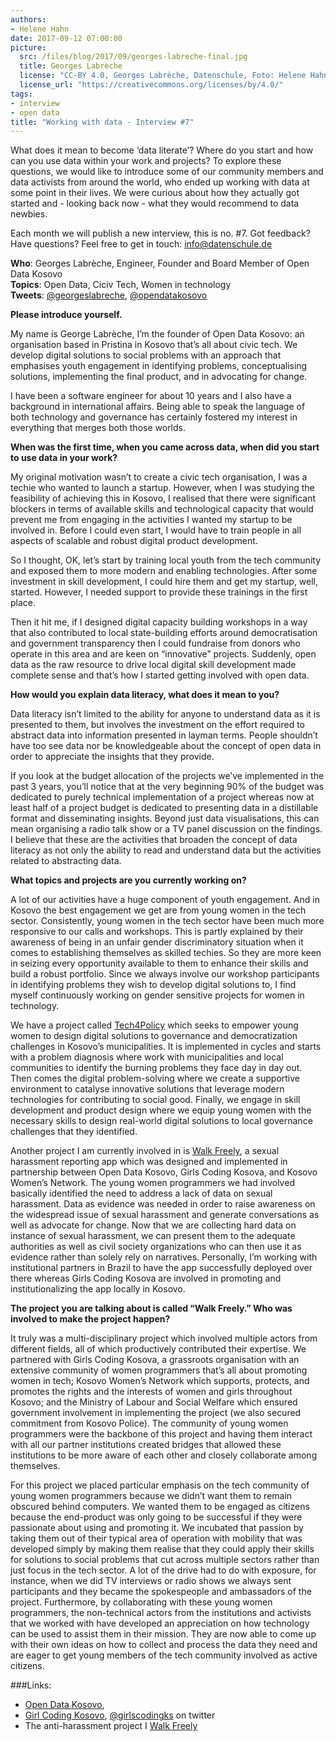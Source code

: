 ```yaml
---
authors: 
- Helene Hahn
date: 2017-09-12 07:00:00
picture:
  src: /files/blog/2017/09/georges-labreche-final.jpg
  title: Georges Labrèche
  license: "CC-BY 4.0, Georges Labrèche, Datenschule, Foto: Helene Hahn"
  license_url: "https://creativecommons.org/licenses/by/4.0/"
tags:
- interview
- open data
title: "Working with data - Interview #7"
---
```


What does it mean to become ‘data literate’? Where do you start and how can you use data within your work and projects? To explore these questions, we would like to introduce some of our community members and data activists from around the world, who ended up working with data at some point in their lives. We were curious about how they actually got started and - looking back now - what they would recommend to data newbies.

Each month we will publish a new interview, this is no. #7. Got feedback? Have questions? Feel free to get in touch: info@datenschule.de

**Who**: Georges Labrèche, Engineer, Founder and Board Member of Open Data Kosovo <br/>
**Topics**: Open Data, Ciciv Tech, Women in technology<br/>
**Tweets**: [@georgeslabreche](http://twitter.com/georgeslabreche), [@opendatakosovo](http://twitter.com/opendatakosovo)

**Please introduce yourself.**
 
My name is George Labrèche, I’m the founder of Open Data Kosovo: an organisation based in Pristina in Kosovo that’s all about civic tech. We develop digital solutions to social problems with an approach that emphasises youth engagement in identifying problems, conceptualising solutions, implementing the final product, and in advocating for change.
 
I have been a software engineer for about 10 years and I also have a background in international affairs. Being able to speak the language of both technology and governance has certainly fostered my interest in everything that merges both those worlds.
 
**When was the first time, when you came across data, when did you start to use data in your work?**
 
My original motivation wasn’t to create a civic tech organisation, I was a techie who wanted to launch a startup. However, when I was studying the feasibility of achieving this in Kosovo, I realised that there were significant blockers in terms of available skills and technological capacity that would prevent me from engaging in the activities I wanted my startup to be involved in. Before I could even start, I would have to train people in all aspects of scalable and robust digital product development.
 
So I thought, OK, let’s start by training local youth from the tech community and exposed them to more modern and enabling technologies. After some investment in skill development, I could hire them and get my startup, well, started. However, I needed support to provide these trainings in the first place.
 
Then it hit me, if I designed digital capacity building workshops in a way that also contributed to local state-building efforts around democratisation and government transparency then I could fundraise from donors who operate in this area and are keen on “innovative” projects. Suddenly, open data as the raw resource to drive local digital skill development made complete sense and that’s how I started getting involved with open data.
 
**How would you explain data literacy, what does it mean to you?**
 
Data literacy isn’t limited to the ability for anyone to understand data as it is presented to them, but involves the investment on the effort required to abstract data into information presented in layman terms. People shouldn’t have too see data nor be knowledgeable about the concept of open data in order to appreciate the insights that they provide.
 
If you look at the budget allocation of the projects we’ve implemented in the past 3 years, you’ll notice that at the very beginning 90% of the budget was dedicated to purely technical implementation of a project whereas now at least half of a project budget is dedicated to presenting data in a distillable format and disseminating insights. Beyond just data visualisations, this can mean organising a radio talk show or a TV panel discussion on the findings. I believe that these are the activities that broaden the concept of data literacy as not only the ability to read and understand data but the activities related to abstracting data.
 
**What topics and projects are you currently working on?**
 
A lot of our activities have a huge component of youth engagement. And in Kosovo the best engagement we get are from young women in the tech sector. Consistently, young women in the tech sector have been much more responsive to our calls and workshops. This is partly explained by their awareness of being in an unfair gender discriminatory situation when it comes to establishing themselves as skilled techies. So they are more keen in seizing every opportunity available to them to enhance their skills and build a robust portfolio. Since we always involve our workshop participants in identifying problems they wish to develop digital solutions to, I find myself continuously working on gender sensitive projects for women in technology.
 
We have a project called [Tech4Policy](http://tech4policy.com/) which seeks to empower young women to design digital solutions to governance and democratization challenges in Kosovo’s municipalities. It is implemented in cycles and starts with a problem diagnosis where work with municipalities and local communities to identify the burning problems they face day in day out. Then comes the digital problem-solving where we create a supportive environment to catalyse innovative solutions that leverage modern technologies for contributing to social good. Finally, we engage in skill development and product design where we equip young women with the necessary skills to design real-world digital solutions to local governance challenges that they identified.
 
Another project I am currently involved in is [Walk Freely](http://iwalkfreely.com/), a sexual harassment reporting app which was designed and implemented in partnership between Open Data Kosovo, Girls Coding Kosova, and Kosovo Women’s Network. The young women programmers we had involved basically identified the need to address a lack of data on sexual harassment. Data as evidence was needed in order to raise awareness on the widespread issue of sexual harassment and generate conversations as well as advocate for change. Now that we are collecting hard data on instance of sexual harassment, we can present them to the adequate authorities as well as civil society organizations who can then use it as evidence rather than solely rely on narratives. Personally, I’m working with institutional partners in Brazil to have the app successfully deployed over there whereas Girls Coding Kosova are involved in promoting and institutionalizing the app locally in Kosovo.
 
**The project you are talking about is called “Walk Freely.” Who was involved to make the project happen?**
 
It truly was a multi-disciplinary project which involved multiple actors from different fields, all of which productively contributed their expertise. We partnered with Girls Coding Kosova, a grassroots organisation with an extensive community of women programmers that’s all about promoting women in tech; Kosovo Women’s Network which supports, protects, and promotes the rights and the interests of women and girls throughout Kosovo; and the Ministry of Labour and Social Welfare which ensured government involvement in implementing the project (we also secured commitment from Kosovo Police). The community of young women programmers were the backbone of this project and having them interact with all our partner institutions created bridges that allowed these institutions to be more aware of each other and closely collaborate among themselves.
 
For this project we placed particular emphasis on the tech community of young women programmers because we didn’t want them to remain obscured behind computers. We wanted them to be engaged as citizens because the end-product was only going to be successful if they were passionate about using and promoting it. We incubated that passion by taking them out of their typical area of operation with mobility that was developed simply by making them realise that they could apply their skills for solutions to social problems that cut across multiple sectors rather than just focus in the tech sector. A lot of the drive had to do with exposure, for instance, when we did TV interviews or radio shows we always sent participants and they became the spokespeople and ambassadors of the project. Furthermore, by collaborating with these young women programmers, the non-technical actors from the institutions and activists that we worked with have developed an appreciation on how technology can be used to assist them in their mission. They are now able to come up with their own ideas on how to collect and process the data they need and are eager to get young members of the tech community involved as active citizens.
 
###Links:
- [Open Data Kosovo](https://opendatakosovo.org/),
- [Girl Coding Kosovo](http://girlscodingkosova.org/about), [@girlscodingks](https://twitter.com/girlscodingks) on twitter
- The anti-harassment project I [Walk Freely](http://iwalkfreely.com/)
